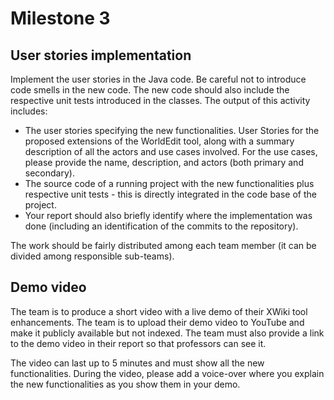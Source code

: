 # Milestone 3
## User stories implementation

Implement the user stories in the Java code. Be careful not to introduce code smells in the new code. 
The new code should also include the respective unit tests introduced in the classes.
The output of this activity includes:
- The user stories specifying the new functionalities. User Stories for the proposed extensions of the WorldEdit tool, along with a summary description of all the actors and use cases involved. For the use cases, please provide the name, description, and actors (both primary and secondary).
- The source code of a running project with the new functionalities plus respective unit tests - this is directly integrated in the code base of the project.
- Your report should also briefly identify where the implementation was done (including an identification of the commits to the repository).

The work should be fairly distributed among each team member (it can be divided among responsible sub-teams).

## Demo video
The team is to produce a short video with a live demo of their XWiki tool enhancements. The
team is to upload their demo video to YouTube and make it publicly available but not indexed.
The team must also provide a link to the demo video in their report so that professors can see it.

The video can last up to 5 minutes and must show all the new functionalities. During the video,
please add a voice-over where you explain the new functionalities as you show them in your
demo.
